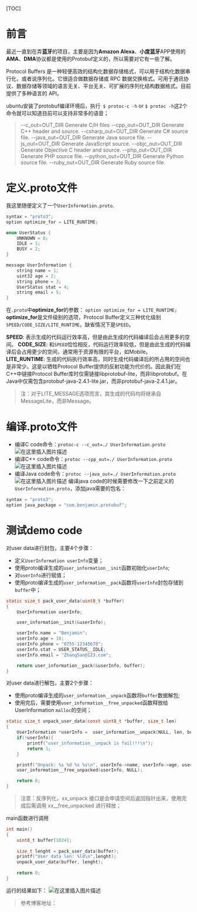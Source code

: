 ﻿[TOC]
# 前言
最近一直到在弄**蓝牙**的项目，主要是因为**Amazon Alexa**、**小度蓝牙**APP使用的**AMA**、**DMA**协议都是使用的Protobuf定义的，所以需要对它有一些了解。

Protocol Buffers 是一种轻便高效的结构化数据存储格式，可以用于结构化数据串行化，或者说序列化。它很适合做数据存储或 RPC 数据交换格式。可用于通讯协议、数据存储等领域的语言无关、平台无关、可扩展的序列化结构数据格式。目前提供了多种语言的 API。

ubuntu安装了protobuf编译环境后，执行` $ protoc-c -h` or `$ protoc -h`这2个命令就可以知道目前可以支持非常多的语音；
> --c_out=OUT_DIR             Generate C/H files
>--cpp_out=OUT_DIR      Generate C++ header and source.
  --csharp_out=OUT_DIR        Generate C# source file.
  --java_out=OUT_DIR          Generate Java source file.
  --js_out=OUT_DIR            Generate JavaScript source.
  --objc_out=OUT_DIR          Generate Objective C header and source.
  --php_out=OUT_DIR           Generate PHP source file.
  --python_out=OUT_DIR        Generate Python source file.
  --ruby_out=OUT_DIR          Generate Ruby source file.

# 定义.proto文件
我这里随便定义了一个`UserInformation.proto`.
```c
syntax = "proto3";
option optimize_for = LITE_RUNTIME;

enum UserStatus {
	UNKNOWN = 0;
	IDLE = 1;
	BUSY = 2;
}

message UserInformation {
	string name = 1;
	uint32 age = 2;	
	string phone = 3;
	UserStatus stat = 4;
	string email = 5;
}
```
在`.proto`中**optimize_for**的参数：
`option optimize_for = LITE_RUNTIME;`
**optimize_for**是文件级别的选项，Protocol Buffer定义三种优化级别`SPEED/CODE_SIZE/LITE_RUNTIME`。缺省情况下是`SPEED`。

**SPEED**: 表示生成的代码运行效率高，但是由此生成的代码编译后会占用更多的空间。
**CODE_SIZE**: 和`SPEED`恰恰相反，代码运行效率较低，但是由此生成的代码编译后会占用更少的空间，通常用于资源有限的平台，如Mobile。
**LITE_RUNTIME**: 生成的代码执行效率高，同时生成代码编译后的所占用的空间也是非常少。这是以牺牲Protocol Buffer提供的反射功能为代价的。因此我们在C++中链接Protocol Buffer库时仅需链接libprotobuf-lite，而非libprotobuf。在Java中仅需包含protobuf-java-2.4.1-lite.jar，而非protobuf-java-2.4.1.jar。
>注：对于LITE_MESSAGE选项而言，其生成的代码均将继承自MessageLite，而非Message。

# 编译.proto文件
- 编译C code命令：`protoc-c --c_out=./ UserInformation.proto`
![在这里插入图片描述](https://img-blog.csdnimg.cn/20190124194447499.png)
- 编译C++ code命令：`protoc --cpp_out=./ UserInformation.proto`
![在这里插入图片描述](https://img-blog.csdnimg.cn/20190124194921152.png)
- 编译Java code命令：`protoc --java_out=./ UserInformation.proto`
![在这里插入图片描述](https://img-blog.csdnimg.cn/20190124200327758.png?x-oss-process=image/watermark,type_ZmFuZ3poZW5naGVpdGk,shadow_10,text_aHR0cHM6Ly9ibG9nLmNzZG4ubmV0L1pIT05HQ0FJMDkwMQ==,size_16,color_FFFFFF,t_70)
编译java code的时候需要修改一下之前定义的`UserInformation.proto`，添加java需要的包名：
```c
syntax = "proto3";
option java_package = "com.benjamin.protobuf";
```
# 测试demo code
对user data进行封包，主要4个步骤：
- 定义`UserInformation userInfo`变量；
- 使用proto编译生成的`user_information__init`函数初始化`userInfo`;
- 对`userInfo`进行赋值；
- 使用proto编译生成的`user_information__pack`函数将`userInfo`封包存储到`buffer`中；

```c
static size_t pack_user_data(uint8_t *buffer)
{
    UserInformation userInfo;

    user_information__init(&userInfo);

    userInfo.name = "Benjamin";
    userInfo.age = 18;    
    userInfo.phone = "0755-12345678";
    userInfo.stat = USER_STATUS__IDLE;
    userInfo.email = "ZhangSan@123.com";

    return user_information__pack(&userInfo, buffer);
}
```
对user data进行解包，主要2个步骤：
- 使用proto编译生成的`user_information__unpack`函数将`buffer`数据解包;
- 使用完后，需要使用`user_information__free_unpacked`函数释放给UserInformation `malloc`的空间；

```c
static size_t unpack_user_data(const uint8_t *buffer, size_t len)
{
    UserInformation *userInfo =  user_information__unpack(NULL, len, buffer);
    if(!userInfo){
        printf("user_information__unpack is fail!!!\n");
        return 1;
    }

    printf("Unpack: %s %d %s %s\n", userInfo->name, userInfo->age, userInfo->phone, userInfo->email);
    user_information__free_unpacked(userInfo, NULL);

    return 0;
}
```
> 注意：反序列化，xx_unpack 接口是会申请空间后返回指针出来，使用完成后需调用 xx__free_unpacked 进行释放；

main函数进行调用
```c
int main()
{
    uint8_t buffer[1024];
    
    size_t lenght = pack_user_data(buffer);
    printf("User data len: %ld\n",lenght);
    unpack_user_data(buffer, lenght);
	
	return 0;
}
```
运行的结果如下：
![在这里插入图片描述](https://img-blog.csdnimg.cn/20190124203445421.png)

>参考博客地址：
